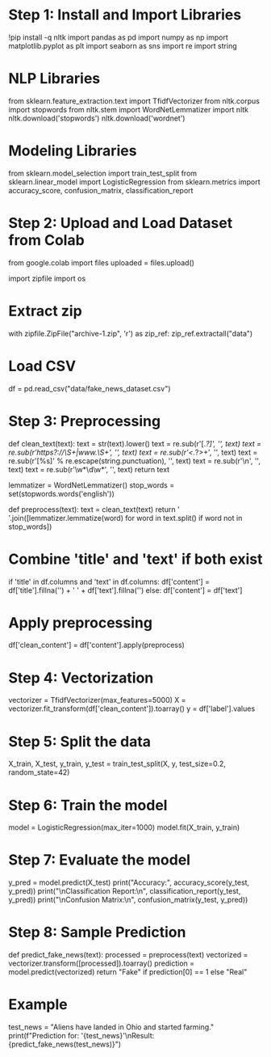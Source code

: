 # Step 1: Install and Import Libraries
!pip install -q nltk
import pandas as pd
import numpy as np
import matplotlib.pyplot as plt
import seaborn as sns
import re
import string

# NLP Libraries
from sklearn.feature_extraction.text import TfidfVectorizer
from nltk.corpus import stopwords
from nltk.stem import WordNetLemmatizer
import nltk
nltk.download('stopwords')
nltk.download('wordnet')

# Modeling Libraries
from sklearn.model_selection import train_test_split
from sklearn.linear_model import LogisticRegression
from sklearn.metrics import accuracy_score, confusion_matrix, classification_report

# Step 2: Upload and Load Dataset from Colab
from google.colab import files
uploaded = files.upload()

import zipfile
import os

# Extract zip
with zipfile.ZipFile("archive-1.zip", 'r') as zip_ref:
    zip_ref.extractall("data")

# Load CSV
df = pd.read_csv("data/fake_news_dataset.csv")

# Step 3: Preprocessing
def clean_text(text):
    text = str(text).lower()
    text = re.sub(r'\[.*?\]', '', text)
    text = re.sub(r'https?://\S+|www\.\S+', '', text)
    text = re.sub(r'<.*?>+', '', text)
    text = re.sub(r'[%s]' % re.escape(string.punctuation), '', text)
    text = re.sub(r'\n', '', text)
    text = re.sub(r'\w*\d\w*', '', text)
    return text

lemmatizer = WordNetLemmatizer()
stop_words = set(stopwords.words('english'))

def preprocess(text):
    text = clean_text(text)
    return ' '.join([lemmatizer.lemmatize(word) for word in text.split() if word not in stop_words])

# Combine 'title' and 'text' if both exist
if 'title' in df.columns and 'text' in df.columns:
    df['content'] = df['title'].fillna('') + ' ' + df['text'].fillna('')
else:
    df['content'] = df['text']

# Apply preprocessing
df['clean_content'] = df['content'].apply(preprocess)

# Step 4: Vectorization
vectorizer = TfidfVectorizer(max_features=5000)
X = vectorizer.fit_transform(df['clean_content']).toarray()
y = df['label'].values

# Step 5: Split the data
X_train, X_test, y_train, y_test = train_test_split(X, y, test_size=0.2, random_state=42)

# Step 6: Train the model
model = LogisticRegression(max_iter=1000)
model.fit(X_train, y_train)

# Step 7: Evaluate the model
y_pred = model.predict(X_test)
print("Accuracy:", accuracy_score(y_test, y_pred))
print("\nClassification Report:\n", classification_report(y_test, y_pred))
print("\nConfusion Matrix:\n", confusion_matrix(y_test, y_pred))

# Step 8: Sample Prediction
def predict_fake_news(text):
    processed = preprocess(text)
    vectorized = vectorizer.transform([processed]).toarray()
    prediction = model.predict(vectorized)
    return "Fake" if prediction[0] == 1 else "Real"

# Example
test_news = "Aliens have landed in Ohio and started farming."
print(f"Prediction for: '{test_news}'\nResult: {predict_fake_news(test_news)}")
